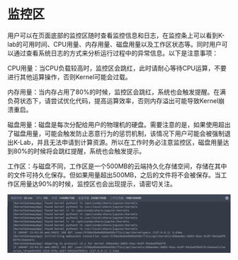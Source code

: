 # 监控区

用户可以在页面底部的监控区随时查看监控信息和日志，在监控条上可以看到K-lab的可用时间、CPU用量、内存用量、磁盘用量以及工作区状态等。同时用户可以通过查看系统日志的方式来分析运行过程中的异常信息。以下是注意事项：

CPU用量：当CPU负载较高时，监控区会跳红，此时请耐心等待CPU运算，不要进行其他运算操作，否则Kernel可能会过载。

内存用量：当内存占用了80%的时候，监控区会跳红，系统也会触发提醒。在满负荷状态下，请尝试优化代码，提高运算效率，否则内存溢出可能导致Kernel崩溃重启。

磁盘用量：磁盘是每次分配给用户的物理机的硬盘。需要注意的是，如果使用超出了磁盘用量，可能会触发防止恶意行为的惩罚机制，该情况下用户可能会被强制退出K-Lab，并且无法申请到计算资源。所以在工作时务必注意监控区，磁盘用量达到80%的时候将会跳红提醒，系统也会触发提示。

工作区：与磁盘不同，工作区是一个500MB的云端持久化存储空间，存储在其中的文件可持久化保存。但如果用量超出500MB，之后的文件将不会被保存。当工作区用量达90%的时候，监控区也会出现提示，请密切关注。

![image description](/image/monitor.png)
